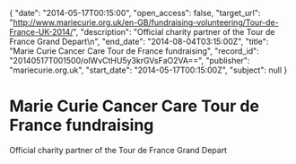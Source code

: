 {
  "date": "2014-05-17T00:15:00", 
  "open_access": false, 
  "target_url": "http://www.mariecurie.org.uk/en-GB/fundraising-volunteering/Tour-de-France-UK-2014/", 
  "description": "Official charity partner of the Tour de France Grand Depart\n", 
  "end_date": "2014-08-04T03:15:00Z", 
  "title": "Marie Curie Cancer Care Tour de France fundraising", 
  "record_id": "20140517T001500/olWvCtHU5y3krGVsFaO2VA==", 
  "publisher": "mariecurie.org.uk", 
  "start_date": "2014-05-17T00:15:00Z", 
  "subject": null
}

# Marie Curie Cancer Care Tour de France fundraising

Official charity partner of the Tour de France Grand Depart

